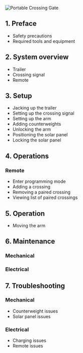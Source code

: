 ![Portable Crossing Gate](assets/gate_aicher_text.png)

## 1. Preface
* Safety precautions
* Required tools and equipment

## 2. System overview
* Trailer
* Crossing signal
* Remote

## 3. Setup
* Jacking up the trailer
* Setting up the crossing signal
* Setting up the arm
* Adding counterweights
* Unlocking the arm
* Positioning the solar panel
* Locking the solar panel

## 4. Operations
### Remote
* Enter programming mode
* Adding a crossing
* Removing a paired crossing
* Viewing list of paired crossings

## 5. Operation
* Moving the arm

## 6. Maintenance
### Mechanical
### Electrical
	
## 7. Troubleshooting
### Mechanical
* Counterweight issues
* Solar panel issues

### Electrical
* Charging issues
* Remote issues
